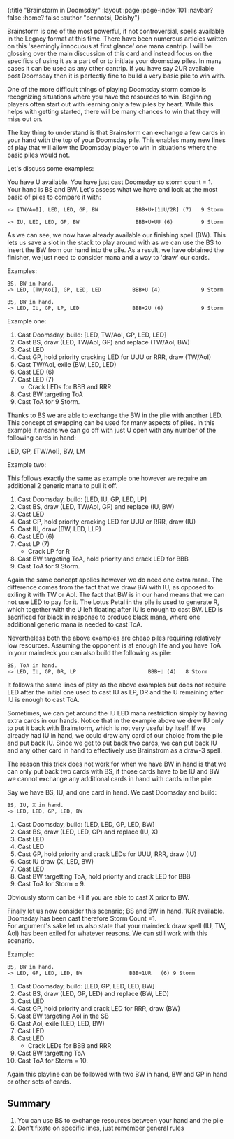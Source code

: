 {:title "Brainstorm in Doomsday"
 :layout :page
 :page-index 101
 :navbar? false
 :home? false
 :author "bennotsi, Doishy"}


Brainstorm is one of the most powerful, if not controversial, spells available
in the Legacy format at this time. There have been numerous articles written on
this 'seemingly innocuous at first glance' one mana cantrip. I will be glossing
over the main discussion of this card and instead focus on the specifics of
using it as a part of or to initiate your doomsday piles. In many cases it can
be used as any other cantrip. If you have say 2UR available post Doomsday then
it is perfectly fine to build a very basic pile to win with.

One of the more difficult things of playing Doomsday storm combo is recognizing
situations where you have the resources to win. Beginning players often start
out with learning only a few piles by heart. While this helps with getting
started, there will be many chances to win that they will miss out on.

The key thing to understand is that Brainstorm can exchange a few cards in your
hand with the top of your Doomsday pile. This enables many new lines of play
that will allow the Doomsday player to win in situations where the basic piles
would not.

Let's discuss some examples:

You have U available. You have just cast Doomsday so storm count = 1. Your hand
is BS and BW. Let's assess what we have and look at the most basic of piles to
compare it with:

```
-> [TW/AoI], LED, LED, GP, BW            BBB+U+[1UU/2R] (7)   9 Storm

-> IU, LED, LED, GP, BW                  BBB+U+UU (6)         9 Storm
```

As we can see, we now have already available our finishing spell (BW). This lets
us save a slot in the stack to play around with as we can use the BS to insert
the BW from our hand into the pile. As a result, we have obtained the finisher,
we just need to consider mana and a way to 'draw' our cards.

Examples:

```
BS, BW in hand.
-> LED, [TW/AoI], GP, LED, LED          BBB+U (4)             9 Storm

BS, BW in hand.
-> LED, IU, GP, LP, LED                 BBB+2U (6)            9 Storm
```

Example one:

1. Cast Doomsday, build: [LED, TW/AoI, GP, LED, LED]
2. Cast BS, draw (LED, TW/AoI, GP) and replace (TW/AoI, BW)
3. Cast LED
4. Cast GP, hold priority cracking LED for UUU or RRR, draw (TW/AoI)
5. Cast TW/AoI, exile (BW, LED, LED)
6. Cast LED (6)
7. Cast LED (7)
   - Crack LEDs for BBB and RRR
8. Cast BW targeting ToA
9. Cast ToA for 9 Storm.

Thanks to BS we are able to exchange the BW in the pile with another LED. This
concept of swapping can be used for many aspects of piles. In this example it
means we can go off with just U open with any number of the following cards in
hand:

LED, GP, [TW/AoI], BW, LM

Example two:

This follows exactly the same as example one however we require an additional 2
generic mana to pull it off.

1. Cast Doomsday, build: [LED, IU, GP, LED, LP]
2. Cast BS, draw (LED, TW/AoI, GP) and replace (IU, BW)
3. Cast LED
4. Cast GP, hold priority cracking LED for UUU or RRR, draw (IU)
5. Cast IU, draw (BW, LED, LLP)
6. Cast LED (6)
7. Cast LP (7)
   - Crack LP for R
8. Cast BW targeting ToA, hold priority and crack LED for BBB
9. Cast ToA for 9 Storm.

Again the same concept applies however we do need one extra mana. The difference
comes from the fact that we draw BW with IU, as opposed to exiling it with TW or
AoI. The fact that BW is in our hand means that we can not use LED to pay for
it. The Lotus Petal in the pile is used to generate R, which together with the U
left floating after IU is enough to cast BW. LED is sacrificed for black in
response to produce black mana, where one additional generic mana is needed to
cast ToA.

Nevertheless both the above examples are cheap piles requiring relatively low
resources. Assuming the opponent is at enough life and you have ToA in your
maindeck you can also build the following as pile:

```
BS, ToA in hand.
-> LED, IU, GP, DR, LP                       BBB+U (4)   8 Storm
```

It follows the same lines of play as the above examples but does not require LED
after the initial one used to cast IU as LP, DR and the U remaining after IU is
enough to cast ToA.

Sometimes, we can get around the IU LED mana restriction simply by having extra
cards in our hands. Notice that in the example above we drew IU only to put it
back with Brainstorm, which is not very useful by itself. If we already had IU
in hand, we could draw any card of our choice from the pile and put back IU.
Since we get to put back two cards, we can put back IU and any other card in
hand to effectively use Brainstrom as a draw-3 spell.

The reason this trick does not work for when we have BW in hand is that we can
only put back two cards with BS, if those cards have to be IU and BW we cannot
exchange any additional cards in hand with cards in the pile.

Say we have BS, IU, and one card in hand. We cast Doomsday and build:

```
BS, IU, X in hand.
-> LED, LED, GP, LED, BW
```

1. Cast Doomsday, build: [LED, LED, GP, LED, BW]
2. Cast BS, draw (LED, LED, GP) and replace (IU, X)
3. Cast LED
4. Cast LED
5. Cast GP, hold priority and crack LEDs for UUU, RRR, draw (IU)
6. Cast IU draw (X, LED, BW)
7. Cast LED
8. Cast BW targetting ToA, hold priority and crack LED for BBB
9. Cast ToA for Storm = 9.

Obviously storm can be +1 if you are able to cast X prior to BW.

Finally let us now consider this scenario;  BS and BW in hand. 1UR available.
Doomsday has been cast therefore Storm Count =1.  
For argument's sake let us also state that your maindeck draw spell (IU, TW, AoI)
has been exiled for whatever reasons. We can still work with this scenario.

Example:

```
BS, BW in hand.
-> LED, GP, LED, LED, BW               BBB+1UR   (6) 9 Storm
```

1. Cast Doomsday, build: [LED, GP, LED, LED, BW]
2. Cast BS, draw (LED, GP, LED) and replace (BW, LED)
3. Cast LED
4. Cast GP, hold priority and crack LED for RRR, draw (BW)
5. Cast BW targeting AoI in the SB
6. Cast AoI, exile (LED, LED, BW)
7. Cast LED
8. Cast LED
   - Crack LEDs for BBB and RRR
9. Cast BW  targetting ToA
10. Cast ToA for Storm = 10.

Again this playline can be followed with two BW in hand, BW and GP in hand or
other sets of cards.

## Summary

1. You can use BS to exchange resources between your hand and the pile
2. Don't fixate on specific lines, just remember general rules

